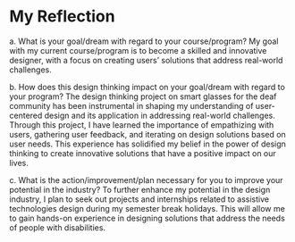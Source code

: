 # My Reflection

a. What is your goal/dream with regard to your course/program?
My goal with my current course/program is to become a skilled and innovative designer, with a focus on creating users’ solutions that address real-world challenges.

b. How does this design thinking impact on your goal/dream with regard to your program?
The design thinking project on smart glasses for the deaf community has been instrumental in shaping my understanding of user-centered design and its application in addressing real-world challenges. Through this project, I have learned the importance of empathizing with users, gathering user feedback, and iterating on design solutions based on user needs. This experience has solidified my belief in the power of design thinking to create innovative solutions that have a positive impact on our lives.

c. What is the action/improvement/plan necessary for you to improve your potential in the industry?
To further enhance my potential in the design industry, I plan to seek out projects and internships related to assistive technologies design during my semester break holidays. This will allow me to gain hands-on experience in designing solutions that address the needs of people with disabilities.
